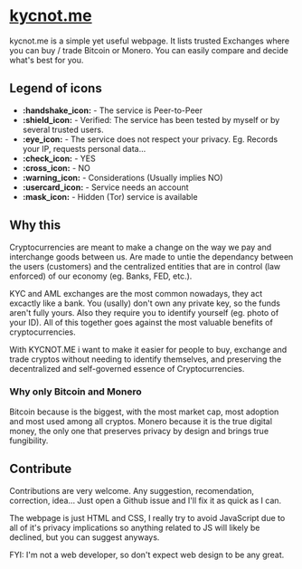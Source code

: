 # [kycnot.me](https://kycnot.me)
kycnot.me is a simple yet useful webpage. It lists trusted Exchanges where you can buy / trade Bitcoin or Monero. You can easily compare and decide what's best for you.

## Legend of icons
* **:handshake_icon:** - The service is Peer-to-Peer
* **:shield_icon:** - Verified: The service has been tested by myself or by several trusted users.
* **:eye_icon:** - The service does not respect your privacy. Eg. Records your IP, requests personal data...
* **:check_icon:** - YES
* **:cross_icon:** - NO
* **:warning_icon:** - Considerations (Usually implies NO)
* **:usercard_icon:** - Service needs an account
* **:mask_icon:** - Hidden (Tor) service is available

## Why this
Cryptocurrencies are meant to make a change on the way we pay and interchange goods between us. Are made to untie the dependancy between the users (customers) and the centralized entities that are in control (law enforced) of our economy (eg. Banks, FED, etc.).

KYC and AML exchanges are the most common nowadays, they act excactly like a bank. You (usally) don't own any private key, so the funds aren't fully yours. Also they require you to identify yourself (eg. photo of your ID). All of this together goes against the most valuable benefits of cryptocurrencies.

With KYCNOT.ME i want to make it easier for people to buy, exchange and trade cryptos without needing to identify themselves, and preserving the decentralized and self-governed essence of Cryptocurrencies.

### Why only Bitcoin and Monero
Bitcoin because is the biggest, with the most market cap, most adoption and most used among all cryptos. Monero because it is the true digital money, the only one that preserves privacy by design and brings true fungibility.

## Contribute

Contributions are very welcome. Any suggestion, recomendation, correction, idea... Just open a Github issue and I'll fix it as quick as I can.

The webpage is just HTML and CSS, I really try to avoid JavaScript due to all of it's privacy implications so anything related to JS will likely be declined, but you can suggest anyways.

FYI: I'm not a web developer, so don't expect web design to be any great. 

